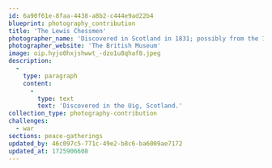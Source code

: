 ```yaml
---
id: 6a90f61e-8faa-4438-a8b2-c444e9ad22b4
blueprint: photography_contribution
title: 'The Lewis Chessmen'
photographer_name: 'Discovered in Scotland in 1831; possibly from the 12th century'
photographer_website: 'The British Museum'
image: oip.hyjo0hxjshwwt_-dzo1u8qhaf8.jpeg
description:
  -
    type: paragraph
    content:
      -
        type: text
        text: 'Discovered in the Uig, Scotland.'
collection_type: photography-contribution
challenges:
  - war
sections: peace-gatherings
updated_by: 46c097c5-771c-49e2-b8c6-ba6009ae7172
updated_at: 1725906608
---
```


